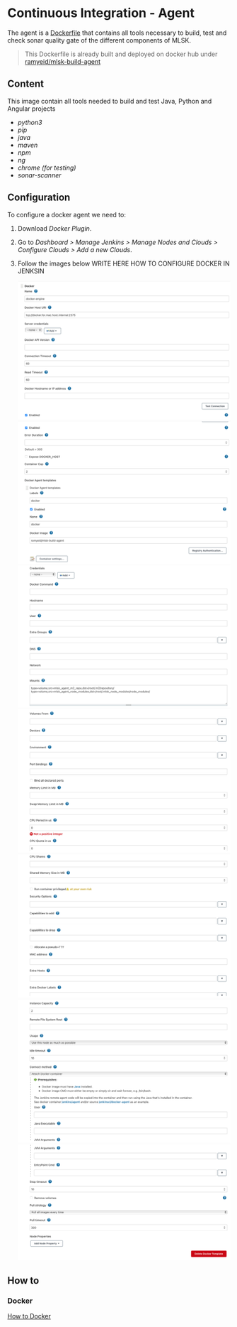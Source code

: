 # Continuous Integration - Agent

The agent is a [Dockerfile](../../../../../../devops/ci/agent/Dockerfile) that contains all tools necessary to build, test and check sonar quality gate of the different components of MLSK.

> This Dockerfile is already built and deployed on docker hub under [ramyeid/mlsk-build-agent](https://hub.docker.com/repository/docker/ramyeid/mlsk-build-agent)

## Content

This image contain all tools needed to build and test Java, Python and Angular projects

- _python3_
- _pip_
- _java_
- _maven_
- _npm_
- _ng_
- _chrome (for testing)_
- _sonar-scanner_

## Configuration

To configure a docker agent we need to:

1. Download _Docker Plugin_.

2. Go to _Dashboard > Manage Jenkins > Manage Nodes and Clouds > Configure Clouds > Add a new Clouds_.

3. Follow the images below
WRITE HERE HOW TO CONFIGURE DOCKER IN JENKSIN

    ![Step1](../../../images/devops/ci/configure_Agent/Configure_Docker_Agent_1.png)
    ![Step2](../../../images/devops/ci/configure_Agent/Configure_Docker_Agent_2.png)
    ![Step3](../../../images/devops/ci/configure_Agent/Configure_Docker_Agent_3.png)
    ![Step4](../../../images/devops/ci/configure_Agent/Configure_Docker_Agent_4.png)
    ![Step5](../../../images/devops/ci/configure_Agent/Configure_Docker_Agent_5.png)
    ![Step6](../../../images/devops/ci/configure_Agent/Configure_Docker_Agent_6.png)
    ![Step7](../../../images/devops/ci/configure_Agent/Configure_Docker_Agent_7.png)

## How to

### Docker

[How to Docker](Docker.md)
